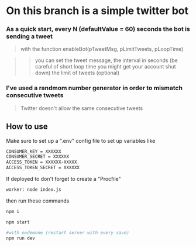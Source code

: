 # On this branch is a simple twitter bot

### As a quick start, every N (defaultValue = 60) seconds the bot is sending a tweet  
 
> with the function enableBot(pTweetMsg, pLimitTweets, pLoopTime)

  >> you can set the tweet message, 
  >> the interval in seconds (be careful of short loop time you might get your account shut down)
  >> the limit of tweets (optional) 

### I've used a randmom number generator in order to mismatch consecutive tweets
  
  > Twitter doesn't allow the same consecutive tweets

## How to use
  
  Make sure to set up a ".env" config file to set up variables like 
  
```bash
CONSUMER_KEY = XXXXXX
CONSUMER_SECRET = XXXXXX
ACCESS_TOKEN = XXXXXX-XXXXX
ACCESS_TOKEN_SECRET = XXXXXX
```

  If deployed to don't forget to create a "Procfile"

```bash
worker: node index.js
```

  then run these commands 
  
```bash
npm i

npm start

#with nodemone (restart server with every save)
npm run dev

```
